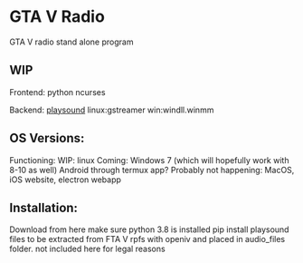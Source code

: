 # GTA V  Radio
GTA V radio stand alone program

## WIP

Frontend:
python ncurses 

Backend:
[playsound](https://github.com/TaylorSMarks/playsound)
  linux:gstreamer
  win:windll.winmm

## OS Versions:
  Functioning:
  WIP:
    linux
  Coming:
    Windows 7 (which will hopefully work with 8-10 as well)
    Android through termux app?
  Probably not happening:
    MacOS, iOS
    website, electron webapp

## Installation:
  Download from here
  make sure python 3.8 is installed
  pip install playsound
  files to be extracted from FTA V rpfs with openiv and placed in audio_files folder.
    not included here for legal reasons
